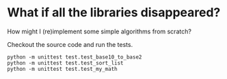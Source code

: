 # What if all the libraries disappeared?
How might I (re)implement some simple algorithms from scratch?

Checkout the source code and run the tests.
```
python -m unittest test.test_base10_to_base2
python -m unittest test.test_sort_list
python -m unittest test.test_my_math
```
